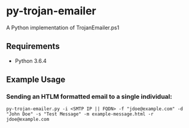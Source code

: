 # py-trojan-emailer
A Python implementation of TrojanEmailer.ps1

## Requirements
* Python 3.6.4

## Example Usage
### Sending an HTLM formatted email to a single individual:

```py-trojan-emailer.py -i <SMTP IP || FQDN> -f "jdoe@example.com" -d "John Doe" -s "Test Message" -m example-message.html -r jdoe@example.com```
